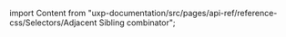 
import Content from "uxp-documentation/src/pages/api-ref/reference-css/Selectors/Adjacent Sibling combinator";

<Content query="product=photoshop"/>

